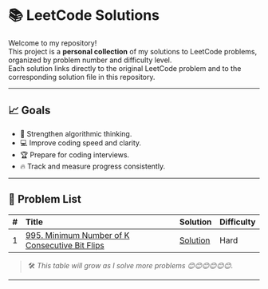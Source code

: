 # 📚 LeetCode Solutions

Welcome to my repository!  
This project is a **personal collection** of my solutions to LeetCode problems, organized by problem number and difficulty level.  
Each solution links directly to the original LeetCode problem and to the corresponding solution file in this repository.

---

## 📈 Goals

- 🧠 Strengthen algorithmic thinking.
- 💻 Improve coding speed and clarity.
- 🏆 Prepare for coding interviews.
- 🔥 Track and measure progress consistently.

---

## 📄 Problem List

| # | Title | Solution | Difficulty |
|:-:|:------|:---------|:-----------|
| 1 | [995. Minimum Number of K Consecutive Bit Flips]([https://leetcode.com/problems/two-sum/](https://leetcode.com/problems/minimum-number-of-k-consecutive-bit-flips/description/?envType=daily-question&envId=2024-06-24)) | [Solution](./solutions/0001-two-sum.cpp) | Hard |



> 🛠️ _This table will grow as I solve more problems 😊😊😊😊😊😊._

---
